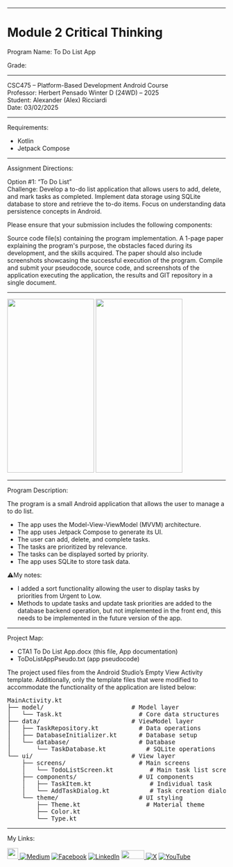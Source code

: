 ﻿-----------------------------------------------------------------------------------------------------------------------------
# Module 2 Critical Thinking 
Program Name: To Do List App

Grade: 

-----------------------------------------------------------------------------------------------------------------------------

CSC475 – Platform-Based Development Android Course  
Professor: Herbert Pensado
Winter D (24WD) – 2025   
Student: Alexander (Alex) Ricciardi   
Date: 03/02/2025   

-----------------------------------------------------------------------------------------------------------------------------

Requirements:  
- Kotlin
- Jetpack Compose 

-----------------------------------------------------------------------------------------------------------------------------

Assignment Directions:  

Option #1: “To Do List”   
Challenge: Develop a to-do list application that allows users to add, delete, and mark tasks as completed. Implement data storage using SQLite database to store and retrieve the to-do items. Focus on understanding data persistence concepts in Android.

Please ensure that your submission includes the following components:

Source code file(s) containing the program implementation.
A 1-page paper explaining the program's purpose, the obstacles faced during its development, and the skills acquired. The paper should also include screenshots showcasing the successful execution of the program.
Compile and submit your pseudocode, source code, and screenshots of the application executing the application, the results and GIT repository in a single document.

-----------------------------------------------------------------------------------------------------------------------------

<img width="200" height="400" src="https://github.com/user-attachments/assets/f3bf6bb7-3438-4d3b-af59-c53f9d9b7a0c">
<img width="200" height="400" src="https://github.com/user-attachments/assets/198d2ae2-81f5-465f-b0df-e827a1169199">

-----------------------------------------------------------------------------------------------------------------------------

Program Description:

The program is a small Android application that allows the user to manage a to do list.  
- The app uses the Model-View-ViewModel (MVVM) architecture.
- The app uses Jetpack Compose to generate its UI.
- The user can add, delete, and complete tasks.
- The tasks are prioritized by relevance.
- The tasks can be displayed sorted by priority.
- The app uses SQLite to store task data.

⚠️My notes:

- I added a sort functionality allowing the user to display tasks by priorities from Urgent to Low.
- Methods to update tasks and update task priorities are added to the database backend operation, but not implemented in the front end, this needs to be implemented in the future version of the app.  

-----------------------------------------------------------------------------------------------------------------------------

Project Map:

-	CTA1 To Do List App.docx (this file, App documentation)
-	ToDoListAppPseudo.txt (app pseudocode)

The project used files from the Android Studio’s Empty View Activity template. Additionally, only the template files that were modified to accommodate the functionality of the application are listed below: 

<pre>
MainActivity.kt
├── model/                        # Model layer
│   └── Task.kt                     # Core data structures
├── data/                         # ViewModel layer
│   ├── TaskRepository.kt           # Data operations
│   ├── DatabaseInitializer.kt      # Database setup
│   └── database/                   # Database 
│       └── TaskDatabase.kt           # SQLite operations
└── ui/                           # View layer
    ├── screens/                    # Main screens
    │   └── TodoListScreen.kt          # Main task list screen
    ├── components/                 # UI components
    │   ├── TaskItem.kt                # Individual task 
    │   └── AddTaskDialog.kt           # Task creation dialog
    └── theme/                      # UI styling
        ├── Theme.kt                  # Material theme 
        ├── Color.kt               
        └── Type.kt     </pre>

-----------------------------------------------------------------------------------------------------------------------------

My Links:   

<span><a href="https://www.alexomegapy.com" target="_blank"><img width="25" height="25" src="https://github.com/user-attachments/assets/a8e0ea66-5d8f-43b3-8fff-2c3d74d57f53"></span>    [![Medium](https://img.shields.io/badge/Medium-12100E?style=for-the-badge&logo=medium&logoColor=whit)](https://medium.com/@alex.omegapy)    [![Facebook](https://img.shields.io/badge/Facebook-%231877F2.svg?logo=Facebook&logoColor=white)](https://www.facebook.com/profile.php?id=100089638857137)    [![LinkedIn](https://img.shields.io/badge/LinkedIn-%230077B5.svg?logo=linkedin&logoColor=white)](https://linkedin.com/in/alex-ricciardi)    <span><a href="https://www.threads.net/@alexomegapy?hl=en" target="_blank"><img width="53" height="20" src="https://github.com/user-attachments/assets/58c9e833-4501-42e4-b4fe-39ffafba99b2"></span>    [![X](https://img.shields.io/badge/X-black.svg?logo=X&logoColor=white)](https://x.com/AlexOmegapy)    [![YouTube](https://img.shields.io/badge/YouTube-%23FF0000.svg?logo=YouTube&logoColor=white)](https://www.youtube.com/channel/UC4rMaQ7sqywMZkfS1xGh2AA) 

